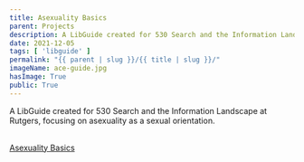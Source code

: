 ```yaml
---
title: Asexuality Basics
parent: Projects
description: A LibGuide created for 530 Search and the Information Landscape at Rutgers
date: 2021-12-05
tags: [ 'libguide' ]
permalink: "{{ parent | slug }}/{{ title | slug }}/"
imageName: ace-guide.jpg
hasImage: True
public: True
---
```


A LibGuide created for 530 Search and the Information Landscape at Rutgers, focusing on asexuality as a sexual orientation.<br><br>

<!-- link styling not showing up -->
[Asexuality Basics](https://comminfo.libguides.com/530-91-asexuality-basics)
